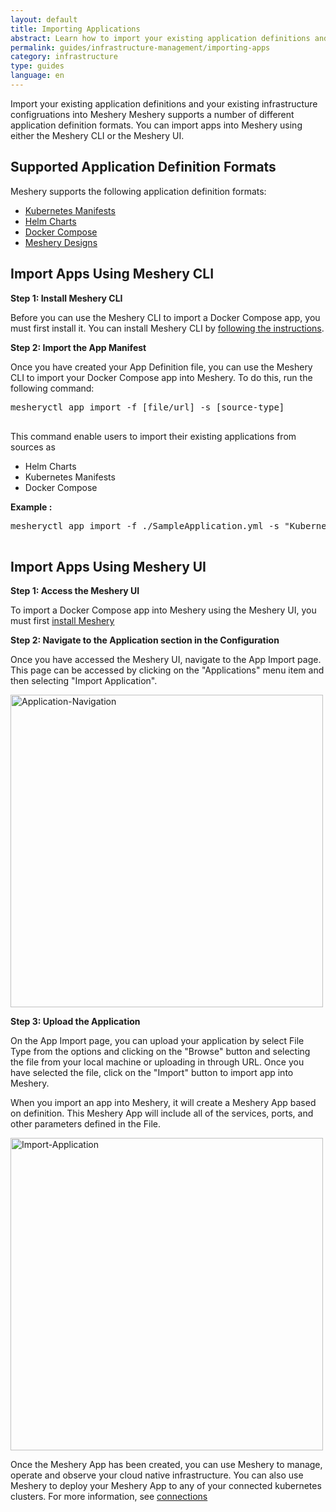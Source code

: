 ```yaml
---
layout: default
title: Importing Applications
abstract: Learn how to import your existing application definitions and your existing infrastructure configruations into Meshery as you to manage, operate, and observe your cloud native infrastructure more effectively.
permalink: guides/infrastructure-management/importing-apps
category: infrastructure
type: guides
language: en
---
```


Import your existing application definitions and your existing infrastructure configruations into Meshery
Meshery supports a number of different application definition formats. You can import apps into Meshery using either the Meshery CLI or the Meshery UI.

## Supported Application Definition Formats

Meshery supports the following application definition formats:

- [Kubernetes Manifests](https://kubernetes.io/docs/concepts/overview/working-with-objects/kubernetes-objects/)
- [Helm Charts](https://helm.sh/docs/topics/charts/)
- [Docker Compose](https://docs.docker.com/compose/)
- [Meshery Designs](/concepts/logical/designs)

## Import Apps Using Meshery CLI

**Step 1: Install Meshery CLI**

Before you can use the Meshery CLI to import a Docker Compose app, you must first install it. You can install Meshery CLI by [following the instructions]({{site.baseurl}}/installation#install-mesheryctl).

**Step 2: Import the App Manifest**

Once you have created your App Definition file, you can use the Meshery CLI to import your Docker Compose app into Meshery. To do this, run the following command:

<pre class="codeblock-pre">
<div class="codeblock"><div class="clipboardjs">mesheryctl app import -f [file/url] -s [source-type]</div></div>
</pre>

This command enable users to import their existing applications from sources as

- Helm Charts
- Kubernetes Manifests
- Docker Compose

**Example :**

<pre class="codeblock-pre">
<div class="codeblock"><div class="clipboardjs">mesheryctl app import -f ./SampleApplication.yml -s "Kubernetes Manifest"</div></div>
</pre>

## Import Apps Using Meshery UI

**Step 1: Access the Meshery UI**

To import a Docker Compose app into Meshery using the Meshery UI, you must first [install Meshery](../installation/quick-start.md)

**Step 2: Navigate to the Application section in the Configuration**

Once you have accessed the Meshery UI, navigate to the App Import page. This page can be accessed by clicking on the "Applications" menu item and then selecting "Import Application".

<a href="{{ site.baseurl }}/assets/img/applications/Menu.png"><img alt="Application-Navigation" style="width:500px;height:auto;" src="{{ site.baseurl }}/assets/img/applications/Menu.png" /></a>

**Step 3: Upload the Application**

On the App Import page, you can upload your application by select File Type from the options and clicking on the "Browse" button and selecting the file from your local machine or uploading in through URL. Once you have selected the file, click on the "Import" button to import app into Meshery.

When you import an app into Meshery, it will create a Meshery App based on definition. This Meshery App will include all of the services, ports, and other parameters defined in the File.

<a href="{{ site.baseurl }}/assets/img/applications/ImportApp.png"><img alt="Import-Application" style="width:500px;height:auto;" src="{{ site.baseurl }}/assets/img/applications/ImportApp.png" /></a>

Once the Meshery App has been created, you can use Meshery to manage, operate and observe your cloud native infrastructure. You can also use Meshery to deploy your Meshery App to any of your connected kubernetes clusters. For more information, see [connections](/installation/kubernetes)
